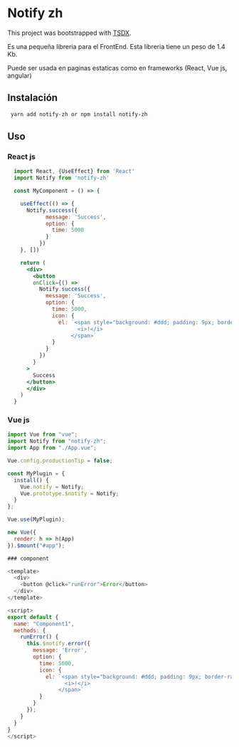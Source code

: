 # Notify zh

This project was bootstrapped with [TSDX](https://github.com/jaredpalmer/tsdx).

Es una pequeña libreria para el FrontEnd. Esta libreria tiene un peso de 1.4 Kb.

Puede ser usada en paginas estaticas como en frameworks (React, Vue js, angular)

## Instalación


```bash
 yarn add notify-zh or npm install notify-zh
```

## Uso

### React js

```jsx
  import React, {UseEffect} from 'React'
  import Notify from 'notify-zh'

  const MyComponent = () => {

    useEffect(() => {
      Notify.success({
            message: 'Success',
            option: {
              time: 5000
            }
          })
    }, [])

    return (
      <div>
        <button
        onClick={() =>
          Notify.success({
            message: 'Success',
            option: {
              time: 5000,
              icon: {
                el: `<span style="background: #ddd; padding: 9px; border-radius: 50%">
                      <i>!</i>
                    </span>`
              }
            }
          })
        }
      >
        Success
      </button>
      </div>
    )
  }
```


### Vue js

```js
import Vue from "vue";
import Notify from "notify-zh";
import App from "./App.vue";

Vue.config.productionTip = false;

const MyPlugin = {
  install() {
    Vue.notify = Notify;
    Vue.prototype.$notify = Notify;
  }
};

Vue.use(MyPlugin);

new Vue({
  render: h => h(App)
}).$mount("#app");

### component 

<template>
  <div>
    <button @click="runError">Error</button>
  </div>
</template>

<script>
export default {
  name: "Component1",
  methods: {
    runError() {
      this.$notify.error({
        message: 'Error',
        option: {
          time: 5000,
          icon: {
            el: `<span style="background: #ddd; padding: 9px; border-radius: 50%">
                  <i>!</i>
                </span>`
          }
        }
      });
    }
  }
}
</script>
```